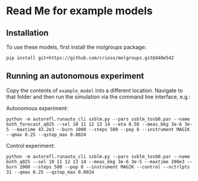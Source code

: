 # Read Me for example models

## Installation
To use these models, first install the molgroups package:
```
pip install git+https://github.com/criosx/molgroups.git@440e542
```

## Running an autonomous experiment
Copy the contents of ```example_model``` into a different location. Navigate to that folder and then run the simulation via the command line interface, e.g.:

Autonomous experiment:

```
python -m autorefl.runauto_cli ssblm.py --pars ssblm_tosb0.par --name both_forecast_q025 --sel 10 11 12 13 14 --eta 0.50 --meas_bkg 3e-6 3e-5 --maxtime 43.2e3 --burn 1000 --steps 500 --pop 8 --instrument MAGIK --qmax 0.25 --qstep_max 0.0024
```

Control experiment:

```
python -m autorefl.runauto_cli ssblm.py --pars ssblm_tosb0.par --name both_q025 --sel 10 11 12 13 14 --meas_bkg 3e-6 3e-5 --maxtime 200e3 --burn 2000 --steps 500 --pop 8 --instrument MAGIK --control --nctrlpts 31 --qmax 0.25 --qstep_max 0.0024
```